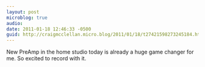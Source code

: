 ```yaml
---
layout: post
microblog: true
audio: 
date: 2011-01-18 12:46:33 -0500
guid: http://craigmcclellan.micro.blog/2011/01/18/t27421598273245184.html
---
```

New PreAmp in the home studio today is already a huge game changer for me.  So excited to record with it.
